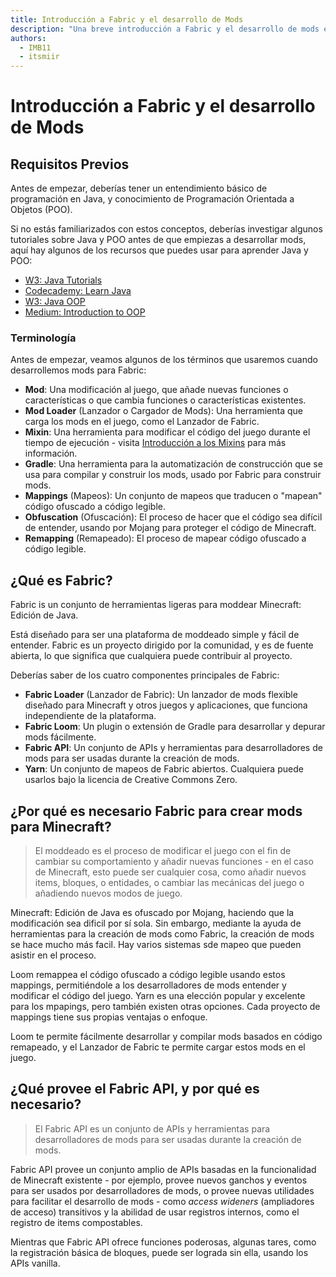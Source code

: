 ```yaml
---
title: Introducción a Fabric y el desarrollo de Mods
description: "Una breve introducción a Fabric y el desarrollo de mods en Minecraft: Edición de Java."
authors:
  - IMB11
  - itsmiir
---
```


<!-- No GitHub profile exists for "basil4088" -->

# Introducción a Fabric y el desarrollo de Mods

## Requisitos Previos

Antes de empezar, deberías tener un entendimiento básico de programación en Java, y conocimiento de Programación Orientada a Objetos (POO).

Si no estás familiarizados con estos conceptos, deberías investigar algunos tutoriales sobre Java y POO antes de que empiezas a desarrollar mods, aquí hay algunos de los recursos que puedes usar para aprender Java y POO:

- [W3: Java Tutorials](https://www.w3schools.com/java/)
- [Codecademy: Learn Java](https://www.codecademy.com/learn/learn-java)
- [W3: Java OOP](https://www.w3schools.com/java/java_oop.asp)
- [Medium: Introduction to OOP](https://medium.com/@Adekola_Olawale/beginners-guide-to-object-oriented-programming-a94601ea2fbd)

### Terminología

Antes de empezar, veamos algunos de los términos que usaremos cuando desarrollemos mods para Fabric:

- **Mod**: Una modificación al juego, que añade nuevas funciones o características o que cambia funciones o características existentes.
- **Mod Loader** (Lanzador o Cargador de Mods): Una herramienta que carga los mods en el juego, como el Lanzador de Fabric.
- **Mixin**: Una herramienta para modificar el código del juego durante el tiempo de ejecución - visita [Introducción a los Mixins](https://fabricmc.net/wiki/tutorial:mixin_introduction) para más información.
- **Gradle**: Una herramienta para la automatización de construcción que se usa para compilar y construir los mods, usado por Fabric para construir mods.
- **Mappings** (Mapeos): Un conjunto de mapeos que traducen o "mapean" código ofuscado a código legible.
- **Obfuscation** (Ofuscación): El proceso de hacer que el código sea difícil de entender, usando por Mojang para proteger el código de Minecraft.
- **Remapping** (Remapeado): El proceso de mapear código ofuscado a código legible.

## ¿Qué es Fabric?

Fabric is un conjunto de herramientas ligeras para moddear Minecraft: Edición de Java.

Está diseñado para ser una plataforma de moddeado simple y fácil de entender. Fabric es un proyecto dirigido por la comunidad, y es de fuente abierta, lo que significa que cualquiera puede contribuir al proyecto.

Deberías saber de los cuatro componentes principales de Fabric:

- **Fabric Loader** (Lanzador de Fabric): Un lanzador de mods flexible diseñado para Minecraft y otros juegos y aplicaciones, que funciona independiente de la plataforma.
- **Fabric Loom**: Un plugin o extensión de Gradle para desarrollar y depurar mods fácilmente.
- **Fabric API**: Un conjunto de APIs y herramientas para desarrolladores de mods para ser usadas durante la creación de mods.
- **Yarn**: Un conjunto de mapeos de Fabric abiertos. Cualquiera puede usarlos bajo la licencia de Creative Commons Zero.

## ¿Por qué es necesario Fabric para crear mods para Minecraft?

> El moddeado es el proceso de modificar el juego con el fin de cambiar su comportamiento y añadir nuevas funciones - en el caso de Minecraft, esto puede ser cualquier cosa, como añadir nuevos items, bloques, o entidades, o cambiar las mecánicas del juego o añadiendo nuevos modos de juego.

Minecraft: Edición de Java es ofuscado por Mojang, haciendo que la modificación sea dificil por sí sola. Sin embargo, mediante la ayuda de herramientas para la creación de mods como Fabric, la creación de mods se hace mucho más facil. Hay varios sistemas sde mapeo que pueden asistir en el proceso.

Loom remappea el código ofuscado a código legible usando estos mappings, permitiéndole a los desarrolladores de mods entender y modificar el código del juego. Yarn es una elección popular y excelente para los mpapings, pero también existen otras opciones. Cada proyecto de mappings tiene sus propias ventajas o enfoque.

Loom te permite fácilmente desarrollar y compilar mods basados en código remapeado, y el Lanzador de Fabric te permite cargar estos mods en el juego.

## ¿Qué provee el Fabric API, y por qué es necesario?

> El Fabric API es un conjunto de APIs y herramientas para desarrolladores de mods para ser usadas durante la creación de mods.

Fabric API provee un conjunto amplio de APIs basadas en la funcionalidad de Minecraft existente - por ejemplo, provee nuevos ganchos y eventos para ser usados por desarrolladores de mods, o provee nuevas utilidades para facilitar el desarrollo de mods - como _access wideners_ (ampliadores de acceso) transitivos y la abilidad de usar registros internos, como el registro de items compostables.

Mientras que Fabric API ofrece funciones poderosas, algunas tares, como la registración básica de bloques, puede ser lograda sin ella, usando los APIs vanilla.
